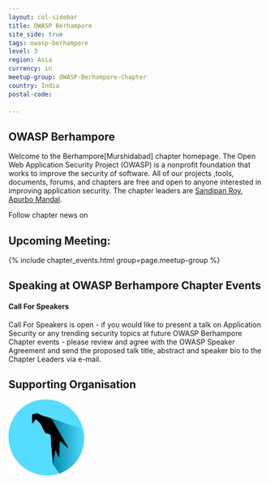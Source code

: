 ```yaml
---
layout: col-sidebar
title: OWASP Berhampore
site_side: true
tags: owasp-berhampore
level: 3
region: Asia
currency: in
meetup-group: OWASP-Berhampore-Chapter
country: India
postal-code: 

---
```




OWASP Berhampore
----------
Welcome to the Berhampore[Murshidabad] chapter homepage. The Open Web Application Security Project (OWASP) is a nonprofit foundation that works to improve the security of software. All of our projects ,tools, documents, forums, and chapters are free and open to anyone interested in improving application security. The chapter leaders are <a href="mailto:sandipan.roy@owasp.org">Sandipan Roy</a>, <a href="mailto:apurbo.mandal@owasp.org">Apurbo Mandal</a>. 


Follow chapter news on

## Upcoming Meeting:

{% include chapter_events.html group=page.meetup-group %}

Speaking at OWASP Berhampore Chapter Events
-------------------------------------

#### Call For Speakers

Call For Speakers is open - if you would like to present a talk on Application Security or any trending security topics at future OWASP Berhampore Chapter events - please review and agree with the OWASP Speaker Agreement and send the proposed talk title, abstract and speaker bio to the Chapter Leaders via e-mail.

Supporting Organisation
-----------------------

<a href="https://www.parrotsec.org/">
<img src="assets/images/506px-Parrot_Logo.png" width="150" height="150">
</a>

